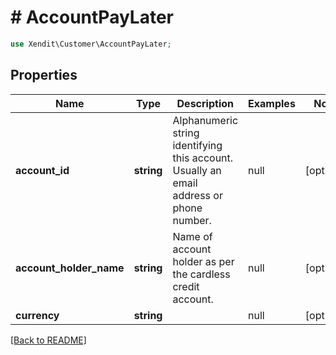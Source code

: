 # # AccountPayLater


```php
use Xendit\Customer\AccountPayLater;
```
## Properties

| Name | Type | Description | Examples | Notes |
| ------------ | ------------- | ------------- | ------------- | -------------|
| **account_id** | **string** | Alphanumeric string identifying this account. Usually an email address or phone number. | null |  [optional] |
| **account_holder_name** | **string** | Name of account holder as per the cardless credit account. | null |  [optional] |
| **currency** | **string** |  | null |  [optional] |


[[Back to README]](../../README.md)
